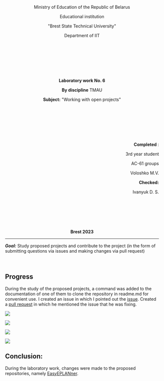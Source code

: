 <p align="center">Ministry of Education of the Republic of Belarus</p>
<p align="center">Educational institution</p>
<p align="center">"Brest State Technical University"</p>
<p align="center">Department of IIT</p>
<br><br><br><br><br><br>
<p align="center"><strong>Laboratory work No. 6</strong></p>
<p align="center"><strong>By discipline</strong> TMAU</p>
<p align="center"><strong>Subject:</strong> "Working with open projects"</p>
<br><br><br><br><br><br>
<p align="right"><strong>Completed </strong>:</p>
<p align="right">3rd year student</p>
<p align="right">AC-61 groups</p>
<p align="right">Voloshko M.V.</p>
<p align="right"><strong>Checked:</strong></p>
<p align="right">Ivanyuk D. S.</p>
<br><br><br><br><br>
<p align="center"><strong>Brest 2023</strong></p>

---
***Goal:***
Study proposed projects and contribute to the project (in the form of submitting questions via issues and making changes via pull request)
<br><br><br>

## Progress
During the study of the proposed projects, a command was added to the documentation of one of them to clone the repository in readme.md for convenient use. I created an issue in which I pointed out the [issue](https://github.com/savushkin-r-d/EasyEPLANner/issues/1275). Created a [pull request](https://github.com/savushkin-r-d/EasyEPLANner/pull/1276) in which he mentioned the issue that he was fixing.

![](../../../img/issue.png)

![](../../../img/commit1.png)

![](../../../img/commit2.png)

![](../../../img/pull.png)

## Conclusion:
During the laboratory work, changes were made to the proposed repositories, namely [EasyEPLANner](https://github.com/savushkin-r-d/EasyEPLANner).
<br><br>
